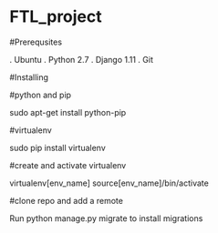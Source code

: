 # FTL_project

#Prerequsites

. Ubuntu
. Python 2.7
. Django 1.11
. Git

#Installing

#python and pip

sudo apt-get install python-pip

#virtualenv

sudo pip install virtualenv

#create and activate virtualenv

virtualenv[env_name]
source[env_name]/bin/activate

#clone repo and add a remote

Run python manage.py migrate to install migrations